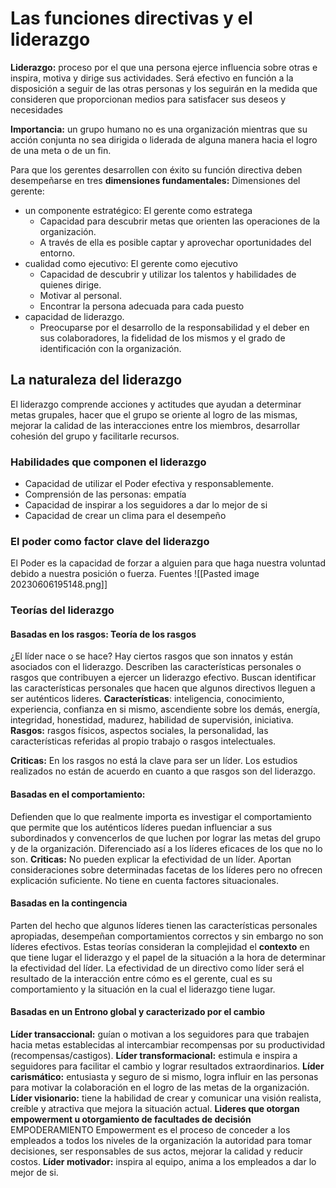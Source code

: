 
# Las funciones directivas y el liderazgo
**Liderazgo:** proceso por el que una persona ejerce influencia sobre otras e inspira, motiva y dirige sus actividades. Será efectivo en función a la disposición a seguir de las otras personas y los seguirán en la medida que consideren que proporcionan medios para satisfacer sus deseos y necesidades

**Importancia:** un grupo humano no es una organización mientras que su acción conjunta no sea dirigida o liderada de alguna manera hacia el logro de una meta o de un fin.

Para que los gerentes desarrollen con éxito su función directiva deben desempeñarse en tres **dimensiones fundamentales:** Dimensiones del gerente: 
- un componente estratégico: El gerente como estratega
	- Capacidad para descubrir metas que orienten las operaciones de la organización.
	- A través de ella es posible captar y aprovechar oportunidades del entorno. 
- cualidad como ejecutivo: El gerente como ejecutivo
	- Capacidad de descubrir y utilizar los talentos y habilidades de quienes dirige.
	- Motivar  al personal.
	- Encontrar la persona adecuada para cada puesto
- capacidad de liderazgo.
	- Preocuparse por el desarrollo de la responsabilidad y el deber en sus colaboradores, la fidelidad de los mismos y el grado de identificación con la organización.

## La naturaleza del liderazgo
El liderazgo comprende acciones y actitudes que ayudan a determinar metas grupales, hacer que el grupo se oriente al logro de las mismas, mejorar la calidad de las interacciones entre los miembros, desarrollar cohesión del grupo y facilitarle recursos.

### Habilidades que componen el liderazgo
- Capacidad de utilizar el Poder efectiva y responsablemente.
- Comprensión de las personas: empatía
- Capacidad de inspirar a los seguidores a dar lo mejor de si
- Capacidad de crear un clima para el desempeño

### El poder como factor clave del liderazgo  
El Poder es la capacidad de forzar a alguien para que haga nuestra voluntad debido a nuestra posición o fuerza.
Fuentes
![[Pasted image 20230606195148.png]]

### Teorías del liderazgo
#### Basadas en los rasgos: Teoría de los rasgos
¿El líder nace o se hace?
Hay ciertos rasgos que son innatos y están asociados con el liderazgo.
Describen las características personales o rasgos que contribuyen a ejercer un liderazgo efectivo. Buscan identificar las características personales que hacen que  algunos directivos lleguen a ser auténticos lideres. 
**Características**: inteligencia, conocimiento, experiencia, confianza en si mismo, ascendiente sobre los demás, energía, integridad, honestidad, madurez, habilidad de supervisión, iniciativa.
**Rasgos:** rasgos físicos, aspectos sociales, la personalidad, las características referidas al propio trabajo o rasgos intelectuales.

**Criticas:** En los rasgos no está la clave para ser un líder.  Los estudios realizados no están de acuerdo en cuanto a que rasgos son del liderazgo.

#### Basadas en el comportamiento: 
Defienden que lo que realmente importa es investigar el comportamiento que permite que los auténticos líderes puedan influenciar a sus subordinados y convencerlos de que luchen por lograr las metas del grupo y de la organización. Diferenciado así a los líderes eficaces de los que no lo son.
**Criticas:** No pueden explicar la efectividad de un líder. Aportan consideraciones sobre determinadas facetas de los líderes pero no ofrecen explicación suficiente. No tiene en cuenta factores situacionales.

#### Basadas en la contingencia
Parten del hecho que algunos líderes tienen las características personales apropiadas, desempeñan comportamientos correctos y sin embargo no son líderes efectivos. Estas teorías consideran la complejidad el **contexto** en que tiene lugar el liderazgo y el papel de la situación a la hora de determinar la efectividad del líder.
La efectividad de un directivo como líder será el resultado de la interacción entre cómo es el gerente, cual es su comportamiento y la situación en la cual el liderazgo tiene lugar. 

#### Basadas en un Entrono global y caracterizado por el cambio 
**Líder transaccional:** guían o motivan a los seguidores para que trabajen hacia metas establecidas al intercambiar recompensas por su productividad (recompensas/castigos).
**Líder transformacional:** estimula e inspira a seguidores para facilitar el cambio y lograr resultados extraordinarios.
**Líder carismático:** entusiasta y seguro de si mismo, logra influir en las personas para motivar la colaboración en el logro de las metas de la organización.
**Líder visionario:** tiene la habilidad de crear y comunicar una visión realista, creíble y atractiva que mejora la situación actual.
**Lideres que otorgan empowerment u otorgamiento de facultades de decisión** EMPODERAMIENTO
Empowerment es el proceso de conceder a los empleados a todos los niveles de la organización la autoridad para tomar decisiones, ser responsables de sus actos, mejorar la calidad y reducir costos.
**Líder motivador:** inspira al equipo, anima a los empleados a dar lo mejor de si.